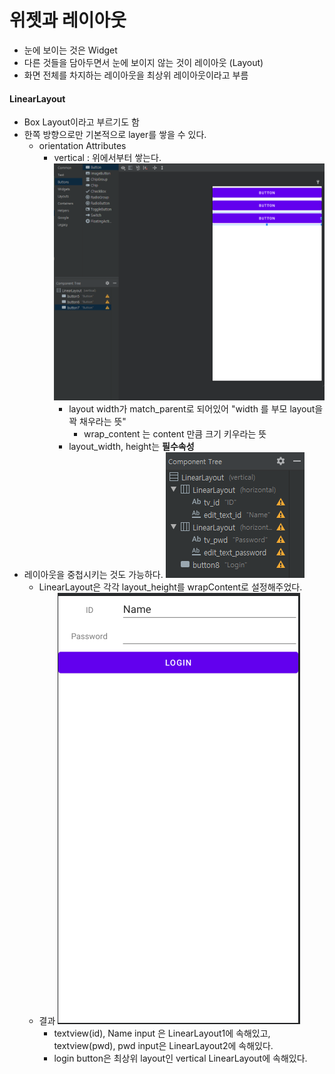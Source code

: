 # 위젯과 레이아웃

* 눈에 보이는 것은 Widget
* 다른 것들을 담아두면서 눈에 보이지 않는 것이 레이아웃 (Layout)
* 화면 전체를 차지하는 레이아웃을 최상위 레이아웃이라고 부름



#### LinearLayout

* Box Layout이라고 부르기도 함
* 한쪽 방향으로만 기본적으로 layer를 쌓을 수 있다.
  * orientation Attributes
    * vertical : 위에서부터 쌓는다.
      ![image-20210308194554695](figure/Layout_and_Widget/image-20210308194554695.png)
      * layout width가 match_parent로 되어있어 "width 를 부모 layout을 꽉 채우라는 뜻"
        * wrap_content 는 content 만큼 크기 키우라는 뜻
      * layout_width, height는 **필수속성**
* 레이아웃을 중첩시키는 것도 가능하다.
  ![image-20210308195654436](figure/Layout_and_Widget/image-20210308195654436.png)
  * LinearLayout은 각각 layout_height를 wrapContent로 설정해주었다.
  * 결과
    ![image-20210308195814528](figure/Layout_and_Widget/image-20210308195814528.png)
    * textview(id), Name input 은 LinearLayout1에 속해있고, textview(pwd), pwd input은 LinearLayout2에 속해있다.
    * login button은 최상위 layout인 vertical LinearLayout에 속해있다.

